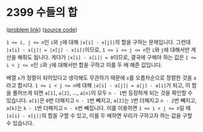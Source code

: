 # 2399 수들의 합

([problem link](https://www.acmicpc.net/problem/2399)) ([source code](../problems/acmicpc_2399.cpp))

`1 <= i, j <= n`인 `i`와 `j`에 대해 `|x[i] - x[j]|`의 합을 구하는 문제입니다. 그런데 `|x[i] - x[j]| = |x[j] - x[i]|`이므로, `1 <= i <= j <= n`인 `i`와 `j`에 대해서만 계산을 해줘도 됩니다. 게다가 `|x[i] - x[i]| = 0`이므로, 결국에 구해야 하는 값은 `1 <= i < j <= n`인 `i`와 `j`에 대해서만 합을 구하고 이를 두 배 해준 값입니다.

배열 `x`가 정렬이 되어있다고 생각해도 무관하기 때문에 `x`를 오름차순으로 정렬한 것을 `a`라고 합시다. `1 <= i < j <= n`에 대해 `|a[i] - a[j]| = a[j] - a[i]`가 되고, 이 합을 풀어쓰게 되면 `a[1]`, `a[2]`, ..., `a[n]`이 모두 `n - 1`번 등장하게 되는 것을 확인할 수 있습니다. `a[1]`은 `0`번 더해지고 `n - 1`번 빼지고, `a[2]`는 `1`번 더해지고 `n - 2`번 빼지고, `a[k]`는 `k - 1`번 더해지고 `n - k`번 빼집니다. 이를 이용하면 `1 <= i < j <= n`일 때 `|x[i] - x[j]|`의 합을 구할 수 있고, 이를 두 배하면 우리가 구하고자 하는 값을 구할 수 있습니다.